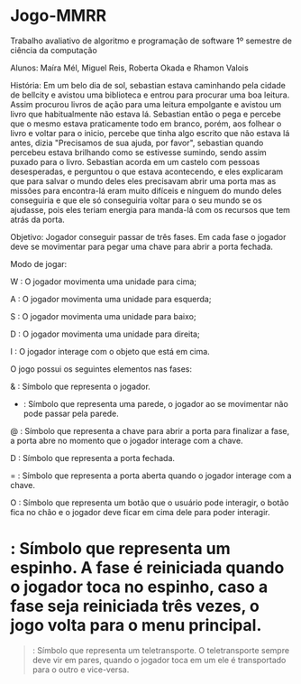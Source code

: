 # Jogo-MMRR

Trabalho avaliativo de algoritmo e programação de software 1º semestre de ciência da computação

Alunos: Maíra Mél, Miguel Reis, Roberta Okada e Rhamon Valois

História: Em um belo dia de sol, sebastian estava caminhando pela cidade de bellcity e avistou uma biblioteca e entrou para procurar uma boa leitura. Assim procurou livros de ação para uma leitura empolgante e avistou um livro que habitualmente não estava lá. Sebastian então o pega e percebe que o mesmo estava praticamente todo em branco, porém, aos folhear o livro e voltar para o inicio, percebe que tinha algo escrito que não estava lá antes, dizia "Precisamos de sua ajuda, por favor", sebastian quando percebeu estava brilhando como se estivesse sumindo, sendo assim puxado para o livro. Sebastian acorda em um castelo com pessoas desesperadas, e perguntou o que estava acontecendo, e eles explicaram que para salvar o mundo deles eles precisavam abrir uma porta mas as missões para encontra-lá eram muito difíceis e nínguem do mundo deles conseguiria e que ele só conseguiria voltar para o seu mundo se os ajudasse, pois eles teriam energia para manda-lá com os recursos que tem atrás da porta.

Objetivo: Jogador conseguir passar de três fases. Em cada fase o jogador deve se movimentar para pegar uma chave para abrir a porta fechada.

Modo de jogar: 

W : O jogador movimenta uma unidade para cima;

A : O jogador movimenta uma unidade para esquerda;

S : O jogador movimenta uma unidade para baixo;

D : O jogador movimenta uma unidade para direita;

I : O jogador interage com o objeto que está em cima.


O jogo possui os seguintes elementos nas fases:


& : Símbolo que representa o jogador.

* : Símbolo que representa uma parede, o jogador ao se movimentar não pode passar pela parede.

@ : Símbolo que representa a chave para abrir a porta para finalizar a fase, a porta abre no momento que o jogador interage com a chave.

D : Símbolo que representa a porta fechada.

= : Símbolo que representa a porta aberta quando o jogador interage com a chave.

O : Símbolo que representa um botão que o usuário pode interagir, o botão fica no chão e o jogador deve ficar em cima dele para poder interagir.

# : Símbolo que representa um espinho. A fase é reiniciada quando o jogador toca no espinho, caso a fase seja reiniciada três vezes, o jogo volta para o menu principal.

> : Símbolo que representa um teletransporte. O teletransporte sempre deve vir em pares, quando o jogador toca em um ele é transportado para o outro e vice-versa.


